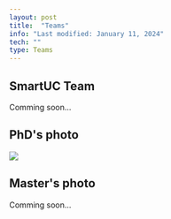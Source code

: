 ```yaml
---
layout: post
title:  "Teams"
info: "Last modified: January 11, 2024"
tech: ""
type: Teams
---
```


## SmartUC Team 
Comming soon...  


## PhD's photo
<img src="{{site.baseurl}}/assets/img/phd_photo.jpg" />  


## Master's photo
Comming soon...  
